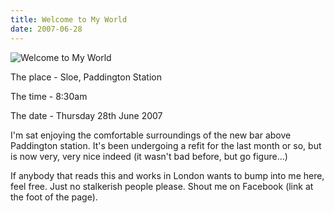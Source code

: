 ```yaml
---
title: Welcome to My World
date: 2007-06-28
---
```


![Welcome to My World](https://source.unsplash.com/DWyRC2juMgs/1600x900)

The place - Sloe, Paddington Station

The time - 8:30am

The date - Thursday 28th June 2007

I'm sat enjoying the comfortable surroundings of the new bar above Paddington station. It's been undergoing a refit for the last month or so, but is now very, very nice indeed (it wasn't bad before, but go figure...)

If anybody that reads this and works in London wants to bump into me here, feel free. Just no stalkerish people please. Shout me on Facebook (link at the foot of the page).